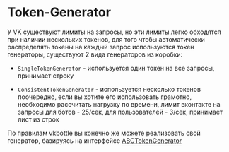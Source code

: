 # Token-Generator

У VK существуют лимиты на запросы, но эти лимиты легко обходятся при наличии нескольких токенов, для того чтобы автоматически распределять токены на каждый запрос используются токен генераторы, существуют 2 вида генераторов из коробки:

* `SingleTokenGenerator` - используется один токен на все запросы, принимает строку

* `ConsistentTokenGenerator` - используется несколько токенов поочередно, если вы хотите его использовать грамотно, необходимо рассчитать нагрузку по времени, лимит вконтакте на запросы для ботов - 25/сек, для пользователей - 3/сек, принимает лист из строк

По правилам vkbottle вы конечно же можете реализовать свой генератор, базируясь на интерфейсе [ABCTokenGenerator](https://github.com/vkbottle/vkbottle/blob/master/vkbottle/api/token_generator/abc.py)
